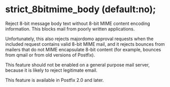 # strict_8bitmime_body (default:no); 


Reject 8-bit message body text without 8-bit MIME content encoding
information.  This blocks mail from poorly written applications.



Unfortunately, this also rejects majordomo approval requests when
the included request contains valid 8-bit MIME mail, and it rejects
bounces from mailers that do not MIME encapsulate 8-bit content
(for example, bounces from qmail or from old versions of Postfix).



This feature should not be enabled on a general purpose mail server,
because it is likely to reject legitimate email.



This feature is available in Postfix 2.0 and later.



